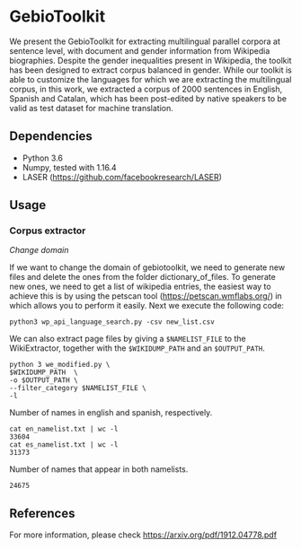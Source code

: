 # GebioToolkit

We present the GebioToolkit for extracting multilingual parallel corpora at sentence level, with document and gender information from Wikipedia biographies. Despite the gender inequalities present in Wikipedia, the toolkit has been designed to extract corpus balanced in gender. 
While our toolkit is able to customize the languages for which we are extracting the multilingual corpus, in this work, we extracted a corpus of 2000 sentences in English, Spanish and Catalan, which has been post-edited by native speakers to be valid as test dataset for machine translation.

## Dependencies

* Python 3.6
* Numpy, tested with 1.16.4
* LASER (https://github.com/facebookresearch/LASER)

## Usage

### Corpus extractor

_Change domain_

If we want to change the domain of gebiotoolkit, we need to generate new files and delete the ones from the folder dictionary_of_files. To generate new ones, we need to get a list of wikipedia entries, the easiest way to achieve this is by using the petscan tool (https://petscan.wmflabs.org/) in which allows you to perform it easily. Next we execute the following code:

    python3 wp_api_language_search.py -csv new_list.csv 

We can also extract page files by giving a `$NAMELIST_FILE` to the WikiExtractor, together with the `$WIKIDUMP_PATH`
 and an `$OUTPUT_PATH`.  

    python 3 we_modified.py \
    $WIKIDUMP_PATH  \
    -o $OUTPUT_PATH \
    --filter_category $NAMELIST_FILE \
    -l
    
Number of names in english and spanish, respectively.
```
cat en_namelist.txt | wc -l
33604
cat es_namelist.txt | wc -l
31373
```

Number of names that appear in both namelists.
```
24675
```
## References

For more information, please check https://arxiv.org/pdf/1912.04778.pdf

